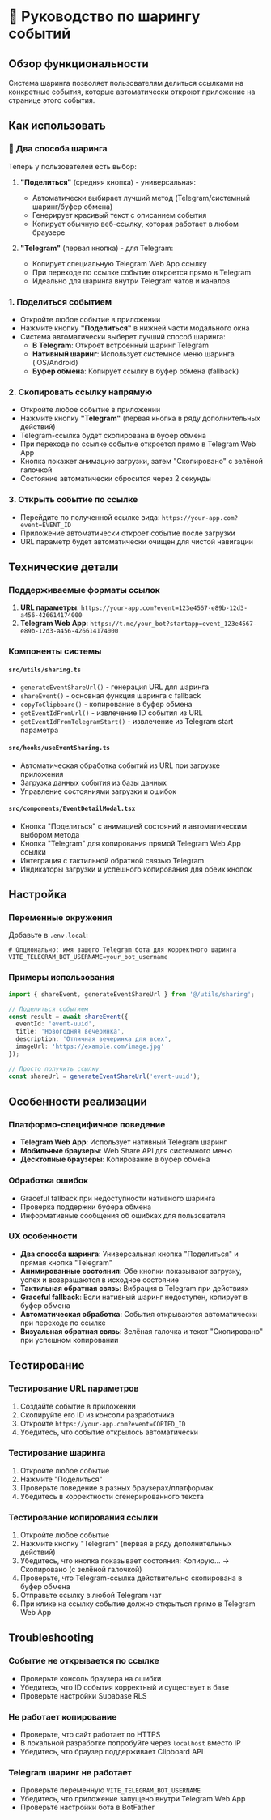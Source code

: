# 🔗 Руководство по шарингу событий

## Обзор функциональности

Система шаринга позволяет пользователям делиться ссылками на конкретные события, которые автоматически откроют приложение на странице этого события.

## Как использовать

### 📱 Два способа шаринга

Теперь у пользователей есть выбор:

1. **"Поделиться"** (средняя кнопка) - универсальная:
   - Автоматически выбирает лучший метод (Telegram/системный шаринг/буфер обмена)
   - Генерирует красивый текст с описанием события
   - Копирует обычную веб-ссылку, которая работает в любом браузере

2. **"Telegram"** (первая кнопка) - для Telegram:
   - Копирует специальную Telegram Web App ссылку
   - При переходе по ссылке событие откроется прямо в Telegram
   - Идеально для шаринга внутри Telegram чатов и каналов

### 1. Поделиться событием
- Откройте любое событие в приложении
- Нажмите кнопку **"Поделиться"** в нижней части модального окна
- Система автоматически выберет лучший способ шаринга:
  - **В Telegram**: Откроет встроенный шаринг Telegram
  - **Нативный шаринг**: Использует системное меню шаринга (iOS/Android)
  - **Буфер обмена**: Копирует ссылку в буфер обмена (fallback)

### 2. Скопировать ссылку напрямую
- Откройте любое событие в приложении
- Нажмите кнопку **"Telegram"** (первая кнопка в ряду дополнительных действий)
- Telegram-ссылка будет скопирована в буфер обмена
- При переходе по ссылке событие откроется прямо в Telegram Web App
- Кнопка покажет анимацию загрузки, затем "Скопировано" с зелёной галочкой
- Состояние автоматически сбросится через 2 секунды

### 3. Открыть событие по ссылке
- Перейдите по полученной ссылке вида: `https://your-app.com?event=EVENT_ID`
- Приложение автоматически откроет событие после загрузки
- URL параметр будет автоматически очищен для чистой навигации

## Технические детали

### Поддерживаемые форматы ссылок

1. **URL параметры**: `https://your-app.com?event=123e4567-e89b-12d3-a456-426614174000`
2. **Telegram Web App**: `https://t.me/your_bot?startapp=event_123e4567-e89b-12d3-a456-426614174000`

### Компоненты системы

#### `src/utils/sharing.ts`
- `generateEventShareUrl()` - генерация URL для шаринга
- `shareEvent()` - основная функция шаринга с fallback
- `copyToClipboard()` - копирование в буфер обмена
- `getEventIdFromUrl()` - извлечение ID события из URL
- `getEventIdFromTelegramStart()` - извлечение из Telegram start параметра

#### `src/hooks/useEventSharing.ts`
- Автоматическая обработка событий из URL при загрузке приложения
- Загрузка данных события из базы данных
- Управление состояниями загрузки и ошибок

#### `src/components/EventDetailModal.tsx`
- Кнопка "Поделиться" с анимацией состояний и автоматическим выбором метода
- Кнопка "Telegram" для копирования прямой Telegram Web App ссылки
- Интеграция с тактильной обратной связью Telegram
- Индикаторы загрузки и успешного копирования для обеих кнопок

## Настройка

### Переменные окружения

Добавьте в `.env.local`:

```env
# Опционально: имя вашего Telegram бота для корректного шаринга
VITE_TELEGRAM_BOT_USERNAME=your_bot_username
```

### Примеры использования

```typescript
import { shareEvent, generateEventShareUrl } from '@/utils/sharing';

// Поделиться событием
const result = await shareEvent({
  eventId: 'event-uuid',
  title: 'Новогодняя вечеринка',
  description: 'Отличная вечеринка для всех',
  imageUrl: 'https://example.com/image.jpg'
});

// Просто получить ссылку
const shareUrl = generateEventShareUrl('event-uuid');
```

## Особенности реализации

### Платформо-специфичное поведение

- **Telegram Web App**: Использует нативный Telegram шаринг
- **Мобильные браузеры**: Web Share API для системного меню
- **Десктопные браузеры**: Копирование в буфер обмена

### Обработка ошибок

- Graceful fallback при недоступности нативного шаринга
- Проверка поддержки буфера обмена
- Информативные сообщения об ошибках для пользователя

### UX особенности

- **Два способа шаринга**: Универсальная кнопка "Поделиться" и прямая кнопка "Telegram"
- **Анимированные состояния**: Обе кнопки показывают загрузку, успех и возвращаются в исходное состояние
- **Тактильная обратная связь**: Вибрация в Telegram при действиях
- **Graceful fallback**: Если нативный шаринг недоступен, копирует в буфер обмена
- **Автоматическая обработка**: События открываются автоматически при переходе по ссылке
- **Визуальная обратная связь**: Зелёная галочка и текст "Скопировано" при успешном копировании

## Тестирование

### Тестирование URL параметров
1. Создайте событие в приложении
2. Скопируйте его ID из консоли разработчика
3. Откройте `https://your-app.com?event=COPIED_ID`
4. Убедитесь, что событие открылось автоматически

### Тестирование шаринга
1. Откройте любое событие
2. Нажмите "Поделиться"
3. Проверьте поведение в разных браузерах/платформах
4. Убедитесь в корректности сгенерированного текста

### Тестирование копирования ссылки
1. Откройте любое событие
2. Нажмите кнопку "Telegram" (первая в ряду дополнительных действий)
3. Убедитесь, что кнопка показывает состояния: Копирую... → Скопировано (с зелёной галочкой)
4. Проверьте, что Telegram-ссылка действительно скопирована в буфер обмена
5. Отправьте ссылку в любой Telegram чат
6. При клике на ссылку событие должно открыться прямо в Telegram Web App

## Troubleshooting

### Событие не открывается по ссылке
- Проверьте консоль браузера на ошибки
- Убедитесь, что ID события корректный и существует в базе
- Проверьте настройки Supabase RLS

### Не работает копирование
- Проверьте, что сайт работает по HTTPS
- В локальной разработке попробуйте через `localhost` вместо IP
- Убедитесь, что браузер поддерживает Clipboard API

### Telegram шаринг не работает
- Проверьте переменную `VITE_TELEGRAM_BOT_USERNAME`
- Убедитесь, что приложение запущено внутри Telegram Web App
- Проверьте настройки бота в BotFather 